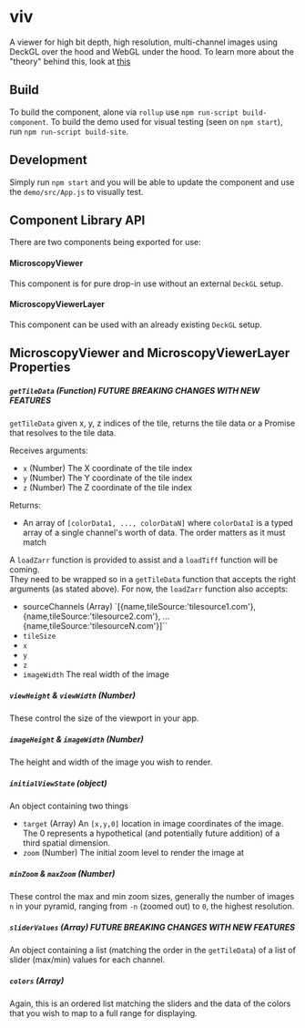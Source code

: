 # viv
A viewer for high bit depth, high resolution, multi-channel images using DeckGL
over the hood and WebGL under the hood. To learn more about the "theory" behind
this, look at [this](IMAGE_RENDERING.md)

## Build
To build the component, alone via `rollup` use `npm run-script build-component`.
To build the demo used for visual testing (seen on `npm start`), run
`npm run-script build-site`.

## Development
Simply run `npm start` and you will be able to update the component and use the
`demo/src/App.js` to visually test.

## Component Library API
There are two components being exported for use:
#### MicroscopyViewer
This component is for pure drop-in use without an external `DeckGL` setup.
#### MicroscopyViewerLayer
This component can be used with an already existing `DeckGL` setup.

## MicroscopyViewer and MicroscopyViewerLayer Properties

##### `getTileData` (Function) **FUTURE BREAKING CHANGES WITH NEW FEATURES**

`getTileData` given x, y, z indices of the tile, returns the tile data or a Promise that resolves to the tile data.

Receives arguments:

- `x` (Number) The X coordinate of the tile index
- `y` (Number) The Y coordinate of the tile index
- `z` (Number) The Z coordinate of the tile index

Returns:

- An array of `[colorData1, ..., colorDataN]` where `colorDataI`
is a typed array of a single channel's worth of data.  The order matters as it must match

A `loadZarr` function is provided to assist and a `loadTiff` function will be coming.  
They need to be wrapped so in a  `getTileData` function that accepts the right arguments
(as stated above).  For now, the `loadZarr` function also accepts:
 - sourceChannels (Array) `[{name,tileSource:'tilesource1.com'}, {name,tileSource:'tilesource2.com'}, ... {name,tileSource:'tilesourceN.com'}]``
 - `tileSize`
 - `x`
 - `y`
 - `z`
 - `imageWidth` The real width of the image


##### `viewHeight` & `viewWidth` (Number)

These control the size of the viewport in your app.

##### `imageHeight` & `imageWidth` (Number)

The height and width of the image you wish to render.

##### `initialViewState` (object)

An object containing two things
 - `target` (Array) An `[x,y,0]` location in image coordinates of the image.  The 0
 represents a hypothetical (and potentially future addition) of a third spatial dimension.
 - `zoom` (Number) The initial zoom level to render the image at

##### `minZoom` & `maxZoom` (Number)

These control the max and min zoom sizes, generally the number of images `n` in your pyramid,
ranging from `-n` (zoomed out) to `0`, the highest resolution.

##### `sliderValues` (Array) **FUTURE BREAKING CHANGES WITH NEW FEATURES**

An object containing a list (matching the order in the `getTileData`) of
a list of slider (max/min) values for each channel.

##### `colors` (Array)

Again, this is an ordered list matching the sliders and the data of the colors
that you wish to map to a full range for displaying.
